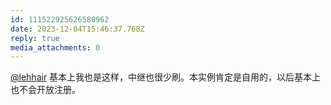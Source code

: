 ```yaml
---
id: 111522925626580962
date: 2023-12-04T15:46:37.768Z
reply: true
media_attachments: 0
---
```


[@lehhair](https://misskey.lehhair.net/@lehhair) 基本上我也是这样，中继也很少刷。本实例肯定是自用的，以后基本上也不会开放注册。

